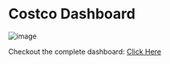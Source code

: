 # Costco Dashboard

![image](https://github.com/user-attachments/assets/7ebdac69-9265-4118-8850-8e097d0c3c2d)

Checkout the complete dashboard:
[Click Here](https://app.powerbi.com/view?r=eyJrIjoiMTRhNjgwY2YtNjNiZS00YjRhLWExY2EtNWU0MGY5OWUyZDE3IiwidCI6ImFkNDZlNDM2LTJjYjktNDNhNS05MWIzLWRmNzJiMDhmNjUxNSJ9)
